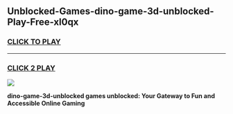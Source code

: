 
## Unblocked-Games-dino-game-3d-unblocked-Play-Free-xl0qx
<h3>
<a href="https://premium76.site?title=dino-game-3d-unblocked&ref=10A">CLICK TO PLAY</a></h3>
<hr>

<h3>
<a href="https://premium76.site?title=dino-game-3d-unblocked&ref=10A">CLICK 2 PLAY</a>
  
</h3>

<a href="https://premium76.site?title=dino-game-3d-unblocked&ref=10A"><img src="https://clearcache.store/games.png"></a>


**dino-game-3d-unblocked games unblocked: Your Gateway to Fun and Accessible Online Gaming**

